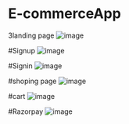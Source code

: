 # E-commerceApp
3landing page
![image](https://github.com/codewithsonu7/E-commerceApp/assets/147019061/4118aedf-a3d2-484d-b675-109ad625f7d2)

#Signup
![image](https://github.com/codewithsonu7/E-commerceApp/assets/147019061/10291234-d57b-4448-8cc2-7d27a60c40ed)

#Signin
![image](https://github.com/codewithsonu7/E-commerceApp/assets/147019061/032ee5bb-c326-4d61-a5b2-b70d97acad19)

#shoping page
![image](https://github.com/codewithsonu7/E-commerceApp/assets/147019061/c847d813-f00f-4b5b-a37d-30ecb932b1b3)

#cart
![image](https://github.com/codewithsonu7/E-commerceApp/assets/147019061/8f436a00-efa7-424c-af5c-e70829437a55)

#Razorpay
![image](https://github.com/codewithsonu7/E-commerceApp/assets/147019061/c96427a4-1508-4505-afd3-4449df64e053)


